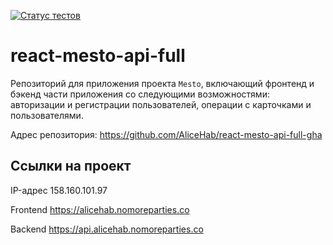 [![Статус тестов](../../actions/workflows/tests.yml/badge.svg)](../../actions/workflows/tests.yml)

# react-mesto-api-full
Репозиторий для приложения проекта `Mesto`, включающий фронтенд и бэкенд части приложения со следующими возможностями: авторизации и регистрации пользователей, операции с карточками и пользователями. 
  
Адрес репозитория: https://github.com/AliceHab/react-mesto-api-full-gha

## Ссылки на проект

IP-адрес 158.160.101.97

Frontend https://alicehab.nomoreparties.co

Backend https://api.alicehab.nomoreparties.co
